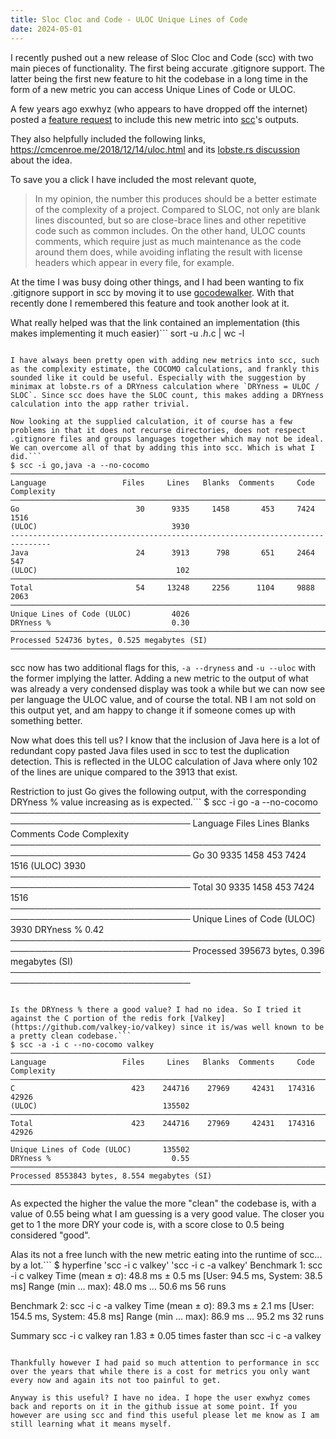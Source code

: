 ```yaml
---
title: Sloc Cloc and Code - ULOC Unique Lines of Code
date: 2024-05-01
---
```


I recently pushed out a new release of Sloc Cloc and Code (scc) with two main pieces of functionality. The first being accurate .gitignore support. The latter being the first new feature to hit the codebase in a long time in the form of a new metric you can access Unique Lines of Code or ULOC.

A few years ago exwhyz (who appears to have dropped off the internet) posted a [feature request](https://github.com/boyter/scc/issues/355) to include this new metric into [scc](https://github.com/boyter/scc)'s outputs.

They also helpfully included the following links, <https://cmcenroe.me/2018/12/14/uloc.html> and its [lobste.rs discussion](https://lobste.rs/s/has9r7/uloc_unique_lines_code) about the idea.

To save you a click I have included the most relevant quote,

> In my opinion, the number this produces should be a better estimate of the complexity of a project. Compared to SLOC, not only are blank lines discounted, but so are close-brace lines and other repetitive code such as common includes. On the other hand, ULOC counts comments, which require just as much maintenance as the code around them does, while avoiding inflating the result with license headers which appear in every file, for example.

At the time I was busy doing other things, and I had been wanting to fix .gitignore support in scc by moving it to use [gocodewalker](https://github.com/boyter/gocodewalker). With that recently done I remembered this feature and took another look at it.

What really helped was that the link contained an implementation (this makes implementing it much easier)```
sort -u *.h*.c | wc -l

```

I have always been pretty open with adding new metrics into scc, such as the complexity estimate, the COCOMO calculations, and frankly this sounded like it could be useful. Especially with the suggestion by minimax at lobste.rs of a DRYness calculation where `DRYness = ULOC / SLOC`. Since scc does have the SLOC count, this makes adding a DRYness calculation into the app rather trivial.

Now looking at the supplied calculation, it of course has a few problems in that it does not recurse directories, does not respect .gitignore files and groups languages together which may not be ideal. We can overcome all of that by adding this into scc. Which is what I did.```
$ scc -i go,java -a --no-cocomo
───────────────────────────────────────────────────────────────────────────────
Language                 Files     Lines   Blanks  Comments     Code Complexity
───────────────────────────────────────────────────────────────────────────────
Go                          30      9335     1458       453     7424       1516
(ULOC)                              3930
-------------------------------------------------------------------------------
Java                        24      3913      798       651     2464        547
(ULOC)                               102
───────────────────────────────────────────────────────────────────────────────
Total                       54     13248     2256      1104     9888       2063
───────────────────────────────────────────────────────────────────────────────
Unique Lines of Code (ULOC)         4026
DRYness %                           0.30
───────────────────────────────────────────────────────────────────────────────
Processed 524736 bytes, 0.525 megabytes (SI)
───────────────────────────────────────────────────────────────────────────────
```

scc now has two additional flags for this, `-a --dryness` and `-u --uloc` with the former implying the latter. Adding a new metric to the output of what was already a very condensed display was took a while but we can now see per language the ULOC value, and of course the total. NB I am not sold on this output yet, and am happy to change it if someone comes up with something better.

Now what does this tell us? I know that the inclusion of Java here is a lot of redundant copy pasted Java files used in scc to test the duplication detection. This is reflected in the ULOC calculation of Java where only 102 of the lines are unique compared to the 3913 that exist.

Restriction to just Go gives the following output, with the corresponding DRYness % value increasing as is expected.```
$ scc -i go -a --no-cocomo
───────────────────────────────────────────────────────────────────────────────
Language                 Files     Lines   Blanks  Comments     Code Complexity
───────────────────────────────────────────────────────────────────────────────
Go                          30      9335     1458       453     7424       1516
(ULOC)                              3930
───────────────────────────────────────────────────────────────────────────────
Total                       30      9335     1458       453     7424       1516
───────────────────────────────────────────────────────────────────────────────
Unique Lines of Code (ULOC)         3930
DRYness %                           0.42
───────────────────────────────────────────────────────────────────────────────
Processed 395673 bytes, 0.396 megabytes (SI)
───────────────────────────────────────────────────────────────────────────────

```

Is the DRYness % there a good value? I had no idea. So I tried it against the C portion of the redis fork [Valkey](https://github.com/valkey-io/valkey) since it is/was well known to be a pretty clean codebase.```
$ scc -a -i c --no-cocomo valkey
───────────────────────────────────────────────────────────────────────────────
Language                 Files     Lines   Blanks  Comments     Code Complexity
───────────────────────────────────────────────────────────────────────────────
C                          423    244716    27969     42431   174316      42926
(ULOC)                            135502
───────────────────────────────────────────────────────────────────────────────
Total                      423    244716    27969     42431   174316      42926
───────────────────────────────────────────────────────────────────────────────
Unique Lines of Code (ULOC)       135502
DRYness %                           0.55
───────────────────────────────────────────────────────────────────────────────
Processed 8553843 bytes, 8.554 megabytes (SI)
───────────────────────────────────────────────────────────────────────────────
```

As expected the higher the value the more "clean" the codebase is, with a value of 0.55 being what I am guessing is a very good value. The closer you get to 1 the more DRY your code is, with a score close to 0.5 being considered "good".

Alas its not a free lunch with the new metric eating into the runtime of scc... by a lot.```
$ hyperfine 'scc -i c valkey' 'scc -i c -a valkey'
Benchmark 1: scc -i c valkey
  Time (mean ± σ):      48.8 ms ±   0.5 ms    [User: 94.5 ms, System: 38.5 ms]
  Range (min … max):    48.0 ms …  50.6 ms    56 runs

Benchmark 2: scc -i c -a valkey
  Time (mean ± σ):      89.3 ms ±   2.1 ms    [User: 154.5 ms, System: 45.8 ms]
  Range (min … max):    86.9 ms …  95.2 ms    32 runs

Summary
  scc -i c valkey ran
    1.83 ± 0.05 times faster than scc -i c -a valkey

```

Thankfully however I had paid so much attention to performance in scc over the years that while there is a cost for metrics you only want every now and again its not too painful to get.

Anyway is this useful? I have no idea. I hope the user exwhyz comes back and reports on it in the github issue at some point. If you however are using scc and find this useful please let me know as I am still learning what it means myself.
